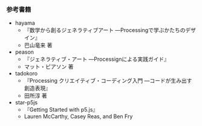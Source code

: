 ### 参考書籍

- hayama
  - 『数学から創るジェネラティブアート ―Processingで学ぶかたちのデザイン』
  - 巴山竜来 著
- peason
  - 『ジェネラティブ・アート ―Processignによる実践ガイド』
  - マット・ピアソン 著
- tadokoro
  - 『Processing クリエイティブ・コーディング入門 ―コードが生み出す創造表現』
  - 田所淳 著
- star-p5js
  - 『Getting Started with p5.js』
  - Lauren McCarthy, Casey Reas, and Ben Fry